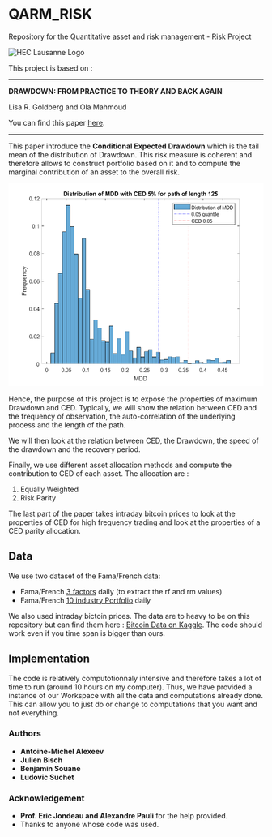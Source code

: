 # QARM_RISK

Repository for the Quantitative asset and risk management - Risk Project

![HEC Lausanne Logo](https://upload.wikimedia.org/wikipedia/commons/thumb/a/a3/HEC_Lausanne_logo.svg/293px-HEC_Lausanne_logo.svg.png)

This project is based on :


------------------------------------------------------------------------------------------------------------------------------
**DRAWDOWN: FROM PRACTICE TO THEORY AND BACK AGAIN**

Lisa R. Goldberg and Ola Mahmoud

 You can find this paper [here](https://arxiv.org/pdf/1404.7493.pdf).
 
------------------------------------------------------------------------------------------------------------------------------

This paper introduce the **Conditional Expected Drawdown** which is the tail mean of the distribution of Drawdown. This risk measure is coherent and therefore allows to construct portfolio based on it and to compute the marginal contribution of an asset to the overall risk. 

<img src="https://github.com/blacksouane/QARM_RISK/blob/master/Plots/MDD_Distribution.png" height="400" width="600"> 

Hence, the purpose of this project is to expose the properties of maximum Drawdown and CED. Typically, we will show the relation between CED and the frequency of observation, the auto-correlation of the underlying process and the length of the path.

We will then look at the relation between CED, the Drawdown, the speed of the drawdown and the recovery period.

Finally, we use different asset allocation methods and compute the contribution to CED of each asset. The allocation are : 

1. Equally Weighted
2. Risk Parity

The last part of the paper takes intraday bitcoin prices to look at the properties of CED for high frequency trading and look at the properties of a CED parity allocation. 

## Data

We use two dataset of the Fama/French data:

- Fama/French [3 factors](https://mba.tuck.dartmouth.edu/pages/faculty/ken.french/Data_Library/f-f_factors.html) daily (to extract the rf and rm values)
- Fama/French [10 industry Portfolio](https://mba.tuck.dartmouth.edu/pages/faculty/ken.french/Data_Library/det_10_ind_port.html) daily

We also used intraday bictoin prices. The data are to heavy to be on this repository but can find them here : [Bitcoin Data on Kaggle](https://www.kaggle.com/mczielinski/bitcoin-historical-data). The code should work even if you time span is bigger than ours.

## Implementation

The code is relatively computotionnaly intensive and therefore takes a lot of time to run (around 10 hours on my computer). Thus, we have provided a instance of our Workspace with all the data and computations already done. This can allow you to just do or change to computations that you want and not everything.

### Authors

* **Antoine-Michel Alexeev** 
* **Julien Bisch**
* **Benjamin Souane** 
* **Ludovic Suchet**

### Acknowledgement

* **Prof. Eric Jondeau and Alexandre Pauli** for the help provided.
* Thanks to anyone whose code was used.
